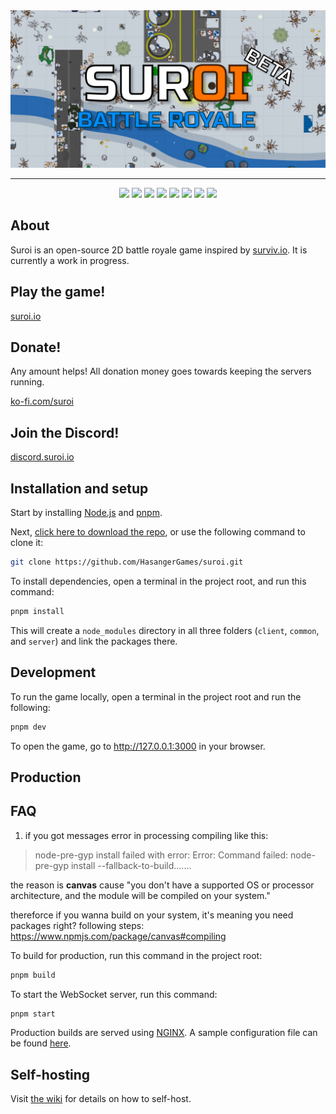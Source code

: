 <div align="center">
  <img src="client/public/img/backgrounds/github_background.png" alt="Suroi">
  <hr>
</div>

<div align="center">
  <img src="https://img.shields.io/badge/node.js%20-%23339933.svg?style=for-the-badge&logo=nodedotjs&logoColor=white">
  <img src="https://img.shields.io/badge/typescript-%233178C6?style=for-the-badge&logo=typescript&logoColor=white">
  <img src="https://img.shields.io/badge/pixijs%20-%23e22162.svg?style=for-the-badge">
  <img src="https://img.shields.io/badge/uwebsockets.js%20-%23000000.svg?style=for-the-badge">
  <img src="https://img.shields.io/badge/html-%23E34F26?style=for-the-badge&logo=html5&logoColor=white">
  <img src="https://img.shields.io/badge/css-%231572B6?style=for-the-badge&logo=css3">
  <img src="https://img.shields.io/badge/sass-%23CC6699?style=for-the-badge&logo=sass&logoColor=white">
  <img src="https://img.shields.io/badge/vite-%235468FF.svg?style=for-the-badge&logo=vite&logoColor=white">
</div>

## About

Suroi is an open-source 2D battle royale game inspired by [surviv.io](https://survivio.fandom.com/wiki/Surviv.io_Wiki). It is currently a work in progress.

## Play the game!

[suroi.io](https://suroi.io)

## Donate!

Any amount helps! All donation money goes towards keeping the servers running.

[ko-fi.com/suroi](https://ko-fi.com/suroi)

## Join the Discord!

[discord.suroi.io](https://discord.suroi.io)

## Installation and setup

Start by installing [Node.js](https://nodejs.org) and [pnpm](https://pnpm.io).

Next, [click here to download the repo](https://github.com/HasangerGames/suroi/archive/refs/heads/master.zip), or use the following command to clone it:

```sh
git clone https://github.com/HasangerGames/suroi.git
```

To install dependencies, open a terminal in the project root, and run this command:

```sh
pnpm install
```

This will create a `node_modules` directory in all three folders (`client`, `common`, and `server`) and link the packages there.

## Development

To run the game locally, open a terminal in the project root and run the following:

```sh
pnpm dev
```

To open the game, go to http://127.0.0.1:3000 in your browser.

## Production

## FAQ

1.  if you got messages error in processing compiling like this:

> node-pre-gyp install failed with error: Error: Command failed: node-pre-gyp install --fallback-to-build.......

the reason is **canvas** cause "you don't have a supported OS or processor architecture, and the module will be compiled on your system."

thereforce if you wanna build on your system, it's meaning you need packages right?
following steps: https://www.npmjs.com/package/canvas#compiling

To build for production, run this command in the project root:

```sh
pnpm build
```

To start the WebSocket server, run this command:

```sh
pnpm start
```

Production builds are served using [NGINX](https://nginx.org). A sample configuration file can be found [here](nginx.conf).

## Self-hosting

Visit [the wiki](https://github.com/HasangerGames/suroi/wiki/Self%E2%80%90hosting) for details on how to self-host.
